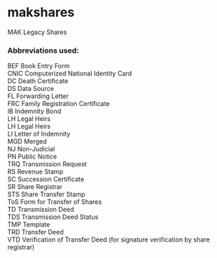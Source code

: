 # makshares
MAK Legacy Shares

### Abbreviations used:  
BEF  Book Entry Form  
CNIC	Computerized National Identity Card    
DC	Death Certificate  
DS	Data Source  
FL	Forwarding Letter  
FRC	Family Registration Certificate  
IB	Indemnity Bond  
LH	Legal Heirs     
LH  Legal Heirs  
LI	Letter of Indemnity    
MGD	Merged  
NJ  Non-Judicial  
PN	Public Notice  
TRQ Transmission Request   
RS	Revenue Stamp  
SC	Succession Certificate    
SR	Share Registrar  
STS	Share Transfer Stamp  
ToS Form for Transfer of Shares    
TD	Transmission Deed  
TDS	Transmission Deed Status  
TMP	Template  
TRD	Transfer Deed  
VTD	Verification of Transfer Deed  (for signature verification by share registrar)
